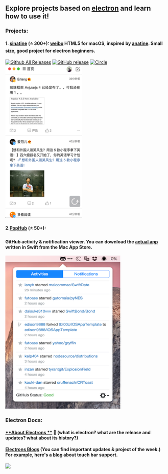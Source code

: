 ## Explore projects based on [**electron**](https://electron.atom.io) and learn how to use it!
### **Projects**:
#### 1. [**sinatine**](https://github.com/djyde/sinatine) (⭐️ 300+): [weibo](https://en.wikipedia.org/wiki/Sina_Weibo) HTML5 for macOS, inspired by [anatine](https://github.com/sindresorhus/anatine/). Small size, good project for electron beginners.
[![Github All Releases](https://img.shields.io/github/downloads/djyde/sinatine/total.svg)](https://github.com/djyde/sinatine)
[![GitHub release](https://img.shields.io/github/release/djyde/sinatine.svg)](https://github.com/djyde/sinatine/releases)
[![Circle](https://circleci.com/gh/djyde/sinatine.svg?style=shield&circle-token=:circle-token)](https://circleci.com/gh/djyde/sinatine)
<img src="/img/sinatine.png" width="240" height="480" />

#### 2.[**PopHub**](https://github.com/questbeat/PopHub-Electron) (⭐️ 50+):
#### GitHub activity & notification viewer. You can download the [**actual app**](https://itunes.apple.com/jp/app/pophub/id928494006?mt=12) written in Swift from the Mac App Store.
<img src="/img/pophub.png" width="360" height="480"/>

### **Electron Docs:**
#### [**About Electrons **](https://electron.atom.io/docs/tutorial/about/)  📆 (what is electron? what are the release and updates? what about its history?)

#### [Electrons Blogs](https://electron.atom.io/blog/) (You can find important updates & project of the week.) For example, here's a [blog](https://electron.atom.io/blog/2017/03/08/touch-bar-support) about touch bar support.
<img src="https://cloud.githubusercontent.com/assets/671378/23723516/5ff1774c-03fe-11e7-97b8-c693a0004dc8.gif">

